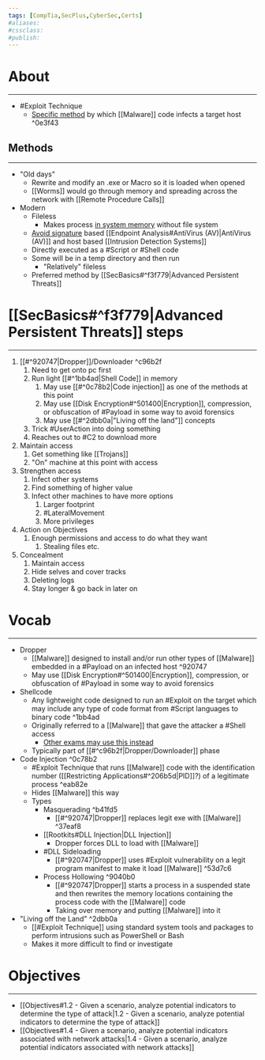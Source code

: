 ```yaml
---
tags: [CompTia,SecPlus,CyberSec,Certs]
#aliases:
#cssclass:
#publish:
---
```


# About
---
- #Exploit Technique
	- <u>Specific method</u> by which [[Malware]] code infects a target host ^0e3f43

## Methods
---
- "Old days"
	- Rewrite and modify an .exe or Macro so it is loaded when opened
	- [[Worms]] would go through memory and spreading across the network with [[Remote Procedure Calls]]
- Modern
	- Fileless
		-  Makes process <u>in system memory</u> without file system
	- <u>Avoid signature</u> based [[Endpoint Analysis#AntiVirus (AV)|AntiVirus (AV)]]  and host based [[Intrusion Detection Systems]]
	- Directly executed as a #Script or #Shell code
	- Some will be in a temp directory and then run
		- "Relatively" fileless
	- Preferred method by [[SecBasics#^f3f779|Advanced Persistent Threats]]

# [[SecBasics#^f3f779|Advanced Persistent Threats]] steps
---
1. [[#^920747|Dropper]]/Downloader ^c96b2f
	1. Need to get onto pc first
	2. Run light [[#^1bb4ad|Shell Code]] in memory
		1. May use [[#^0c78b2|Code injection]] as one of the methods at this point
		2. May use [[Disk Encryption#^501400|Encryption]], compression, or obfuscation of #Payload  in some way to avoid forensics
		3. May use [[#^2dbb0a|"Living off the land"]] concepts
	3. Trick #UserAction into doing something
	4. Reaches out to #C2 to download more
2. Maintain access
	1. Get something like [[Trojans]]
	2. "On" machine at this point with access
3.  Strengthen access
	1. Infect other systems
	2. Find something of higher value
	3. Infect other machines to have more options
		1. Larger footprint
		2. #LateralMovement
		3. More privileges
4. Action on Objectives
	1. Enough permissions and access to do what they want
		1. Stealing files etc.
5. Concealment
	1. Maintain access
	2. Hide selves and cover tracks
	3. Deleting logs
	4. Stay longer & go back in later on


# Vocab
---
- Dropper
	- [[Malware]] designed to install and/or run other types of [[Malware]] embedded in a #Payload on an infected host ^920747
	- May use [[Disk Encryption#^501400|Encryption]], compression, or obfuscation of #Payload  in some way to avoid forensics
- Shellcode
	- Any lightweight code designed to run an #Exploit on the target which may include any type of code format from #Script  languages to binary code ^1bb4ad
	- Originally referred to a [[Malware]] that gave the attacker a #Shell access
		- <u>Other exams may use this instead</u>
	- Typically part of [[#^c96b2f|Dropper/Downloader]] phase
- Code Injection ^0c78b2
	- #Exploit Technique that runs [[Malware]] code with the identification number ([[Restricting Applications#^206b5d|PID]]?) of a legitimate process ^eab82e
	- Hides [[Malware]] this way
	- Types
		- Masquerading ^b41fd5
			- [[#^920747|Dropper]] replaces legit exe with [[Malware]] ^37eaf8
		- [[Rootkits#DLL Injection|DLL Injection]]
			- Dropper forces DLL to load with [[Malware]]
		- #DLL Sideloading
			- [[#^920747|Dropper]] uses #Exploit vulnerability on a legit program manifest to make it load [[Malware]] ^53d7c6
		- Process Hollowing ^9040b0
			- [[#^920747|Dropper]] starts a process in a suspended state and then rewrites the memory locations containing the process code with the [[Malware]] code
			- Taking over memory and putting [[Malware]] into it
- "Living off the Land" ^2dbb0a
	- [[#Exploit Technique]] using standard system tools and packages to perform intrusions such as PowerShell or Bash
	- Makes it more difficult to find or investigate

# Objectives
---
- [[Objectives#1.2 - Given a scenario, analyze potential indicators to determine the type of attack|1.2 - Given a scenario, analyze potential indicators to determine the type of attack]]
- [[Objectives#1.4 - Given a scenario, analyze potential indicators associated with network attacks|1.4 - Given a scenario, analyze potential indicators associated with network attacks]]